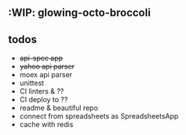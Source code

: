 :WIP: glowing-octo-broccoli
---

## todos
- ~~api-spec app~~
- ~~yahoo api parser~~
- moex api parser
- unittest
- CI linters & ??
- CI deploy to ??
- readme & beautiful repo
- connect from spreadsheets as SpreadsheetsApp
- cache with redis
